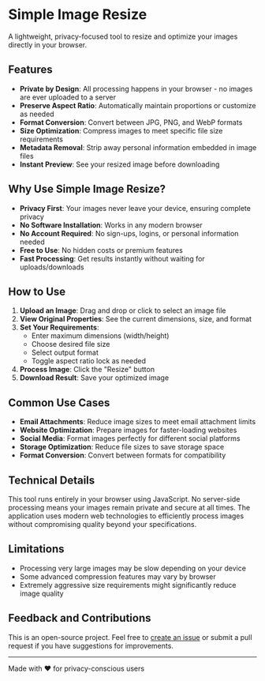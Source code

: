 # Simple Image Resize

A lightweight, privacy-focused tool to resize and optimize your images directly in your browser.

## Features

- **Private by Design**: All processing happens in your browser - no images are ever uploaded to a server
- **Preserve Aspect Ratio**: Automatically maintain proportions or customize as needed
- **Format Conversion**: Convert between JPG, PNG, and WebP formats
- **Size Optimization**: Compress images to meet specific file size requirements
- **Metadata Removal**: Strip away personal information embedded in image files
- **Instant Preview**: See your resized image before downloading

## Why Use Simple Image Resize?

- **Privacy First**: Your images never leave your device, ensuring complete privacy
- **No Software Installation**: Works in any modern browser
- **No Account Required**: No sign-ups, logins, or personal information needed
- **Free to Use**: No hidden costs or premium features
- **Fast Processing**: Get results instantly without waiting for uploads/downloads

## How to Use

1. **Upload an Image**: Drag and drop or click to select an image file
2. **View Original Properties**: See the current dimensions, size, and format
3. **Set Your Requirements**:
   - Enter maximum dimensions (width/height)
   - Choose desired file size
   - Select output format
   - Toggle aspect ratio lock as needed
4. **Process Image**: Click the "Resize" button
5. **Download Result**: Save your optimized image

## Common Use Cases

- **Email Attachments**: Reduce image sizes to meet email attachment limits
- **Website Optimization**: Prepare images for faster-loading websites
- **Social Media**: Format images perfectly for different social platforms
- **Storage Optimization**: Reduce file sizes to save storage space
- **Format Conversion**: Convert between formats for compatibility

## Technical Details

This tool runs entirely in your browser using JavaScript. No server-side processing means your images remain private and secure at all times. The application uses modern web technologies to efficiently process images without compromising quality beyond your specifications.

## Limitations

- Processing very large images may be slow depending on your device
- Some advanced compression features may vary by browser
- Extremely aggressive size requirements might significantly reduce image quality

## Feedback and Contributions

This is an open-source project. Feel free to [create an issue](https://github.com/ssr09/simple-image-resize/issues) or submit a pull request if you have suggestions for improvements.

---

Made with ❤️ for privacy-conscious users